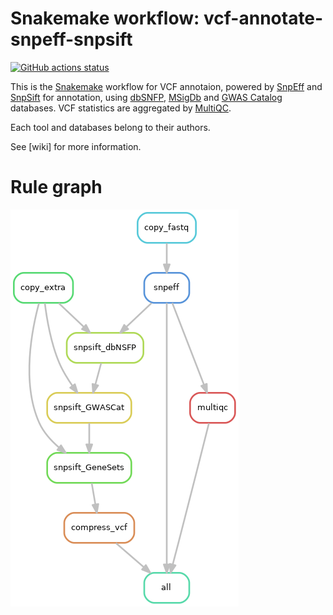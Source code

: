 # Snakemake workflow: vcf-annotate-snpeff-snpsift

[![GitHub actions status](https://github.com/tdayris-perso/vcf-annotate-snpeff-snpsift/workflows/CI/badge.svg?branch=master)](https://github.com/tdayris-perso/vcf-annotate-snpeff-snpsift/actions?query=branch%3Amaster+workflow%3ACI)

This is the [Snakemake](https://academic.oup.com/bioinformatics/article/28/19/2520/290322) workflow for VCF annotaion, powered by [SnpEff](https://embed.mystream.to/071ztp06vfty) and [SnpSift](http://snpeff.sourceforge.net/SnpSift.version_4_0.html) for annotation, using [dbSNFP](https://groups.google.com/forum/#!forum/dbnsfp_announcements), [MSigDb](http://software.broadinstitute.org/gsea/msigdb/) and [GWAS Catalog](https://www.ebi.ac.uk/gwas/) databases. VCF statistics are aggregated by [MultiQC](https://multiqc.info/).

Each tool and databases belong to their authors.

See [wiki] for more information.

# Rule graph

![workflow](workflow.png)
